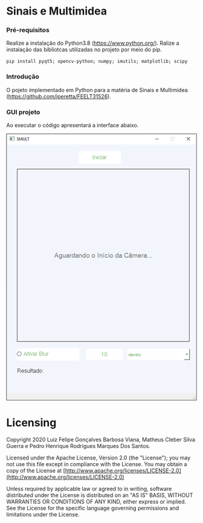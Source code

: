 # Sinais e Multimidea

### Pré-requisitos

Realize a instalação do Python3.8 (https://www.python.org/).
Ralize a instalação das bibliotcas utilizadas no projeto por meio do pip.

```
pip install pyqt5; opencv-python; numpy; imutils; matplotlib; scipy
```

### Introdução

O pojeto implementado em Python para a matéria de Sinais e Multimidea (https://github.com/iperetta/FEELT31526). 

### GUI projeto

Ao executar o código apresentará a interface abaixo.

![alt text](https://github.com/PedruuH/Sinais_e_Multimidea/blob/main/image.PNG?raw=true)

# Licensing
Copyright 2020 Luiz Felipe Gonçalves Barbosa Viana, Matheus Cleber Silva Guerra e Pedro Henrique Rodrigues Marques Dos Santos.

Licensed under the Apache License, Version 2.0 (the "License");
you may not use this file except in compliance with the License.
You may obtain a copy of the License at [http://www.apache.org/licenses/LICENSE-2.0](http://www.apache.org/licenses/LICENSE-2.0)

Unless required by applicable law or agreed to in writing, software
distributed under the License is distributed on an "AS IS" BASIS,
WITHOUT WARRANTIES OR CONDITIONS OF ANY KIND, either express or implied.
See the License for the specific language governing permissions and
limitations under the License.